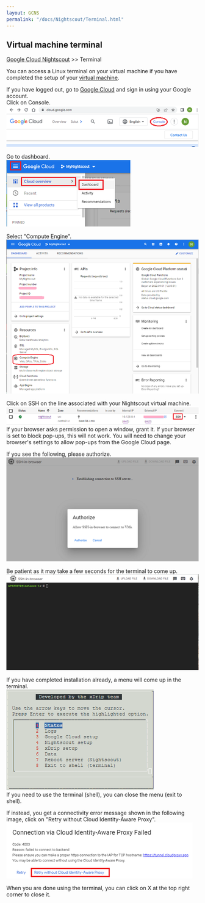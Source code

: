 ```yaml
---
layout: GCNS
permalink: "/docs/Nightscout/Terminal.html"
---
```


## Virtual machine terminal
[Google Cloud Nightscout](./GoogleCloud.md) >> Terminal  
  
You can access a Linux terminal on your virtual machine if you have completed the setup of your [virtual machine](./VirtualMachine.md).  
  
If you have logged out, go to [Google Cloud](https://cloud.google.com/) and sign in using your Google account.  
Click on Console.  
![](./images/Console.png)  
  
Go to dashboard.  
![](./images/Dashboard.png)    
  
Select "Compute Engine".  
![](./images/Dash.png)    
  
Click on SSH on the line associated with your Nightscout virtual machine.  
![](./images/SSH.png)  
If your browser asks permission to open a window, grant it.  If your browser is set to block pop-ups, this will not work.  You will need to change your browser's settings to allow pop-ups from the Google Cloud page.  

If you see the following, please authorize.  
![](./images/AuthorizeSSH_in_browser.png)  
  
Be patient as it may take a few seconds for the terminal to come up.  
![](./images/TerminalBlank.png)  
  
If you have completed installation already, a menu will come up in the terminal.  
![](./images/Menu.png)  
If you need to use the terminal (shell), you can close the menu (exit to shell).  
  
If instead, you get a connectivity error message shown in the following image, click on "Retry without Cloud Identity-Aware Proxy".  
![](./images/IdentityAware.png)  
  
When you are done using the terminal, you can click on X at the top right corner to close it.  
  
